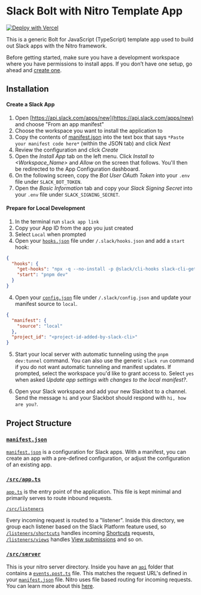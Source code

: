 # Slack Bolt with Nitro Template App
[![Deploy with Vercel](https://vercel.com/button)](https://vercel.com/new/clone?repository-url=https%3A%2F%2Fgithub.com%2Fmalewis5%2Fbolt-nitro-starter-template&env=SLACK_SIGNING_SECRET,SLACK_BOT_TOKEN&envDescription=These%20environment%20variables%20are%20required%20to%20deploy%20your%20Slack%20App.&envLink=https%3A%2F%2Fapi.slack.com%2Fapps&project-name=slackbot-with-nitro&repository-name=slackbot-with-nitro)

This is a generic Bolt for JavaScript (TypeScript) template app used to build out Slack apps with the Nitro framework.

Before getting started, make sure you have a development workspace where you have permissions to install apps. If you don’t have one setup, go ahead and [create one](https://slack.com/create).

## Installation

#### Create a Slack App

1. Open [https://api.slack.com/apps/new](https://api.slack.com/apps/new) and choose "From an app manifest"
2. Choose the workspace you want to install the application to
3. Copy the contents of [manifest.json](./manifest.json) into the text box that says `*Paste your manifest code here*` (within the JSON tab) and click _Next_
4. Review the configuration and click _Create_
5. Open the _Install App_ tab on the left menu. Click _Install to <Workspace_Name>_ and _Allow_ on the screen that follows. You'll then be redirected to the App Configuration dashboard.
6. On the following screen, copy the _Bot User OAuth Token_ into your `.env` file under `SLACK_BOT_TOKEN`.
7. Open the _Basic Information_ tab and copy your _Slack Signing Secret_ into your `.env` file under `SLACK_SIGNING_SECRET`.

#### Prepare for Local Development

1. In the terminal run `slack app link`
2. Copy your App ID from the app you just created
3. Select `Local` when prompted
3. Open your [`hooks.json`](./.slack/hooks.json) file under `/.slack/hooks.json` and add a `start` hook:
```json
{
  "hooks": {
    "get-hooks": "npx -q --no-install -p @slack/cli-hooks slack-cli-get-hooks",
    "start": "pnpm dev"
  }
}
```
4. Open your [`config.json`](./.slack/config.json) file under `/.slack/config.json` and update your manifest source to `local`.
```json
{
  "manifest": {
    "source": "local"
  },
  "project_id": "<project-id-added-by-slack-cli>"
}
```
5. Start your local server with automatic tunneling using the `pnpm dev:tunnel` command. You can also use the generic `slack run` command if you do not want automatic tunneling and manifest updates. If prompted, select the workspace you'd like to grant access to. Select `yes` when asked _Update app settings with changes to the local manifest?_.

6. Open your Slack workspace and add your new Slackbot to a channel. Send the message `hi` and your Slackbot should respond with `hi, how are you?`. 

## Project Structure

### [`manifest.json`](./manifest.json)

[`manifest.json`](./manifest.json) is a configuration for Slack apps. With a manifest, you can create an app with a pre-defined configuration, or adjust the configuration of an existing app.

### [`/src/app.ts`](./src/app.ts)

[`app.ts`](./src/app.ts) is the entry point of the application. This file is kept minimal and primarily serves to route inbound requests.

[`/src/listeners`](./src/listeners)

Every incoming request is routed to a "listener". Inside this directory, we group each listener based on the Slack Platform feature used, so [`/listeners/shortcuts`](./src/listeners/shortcuts/index.ts) handles incoming [Shortcuts](https://api.slack.com/interactivity/shortcuts) requests, [`/listeners/views`](./src/listeners/views/index.ts) handles [View submissions](https://api.slack.com/reference/interaction-payloads/views#view_submission) and so on.

### [`/src/server`](./src/server)

This is your nitro server directory. Inside you have an [`api`](./src/server/api) folder that contains a [`events.post.ts`](./src/server/api/events.post.ts) file. This matches the request URL's defined in your [`manifest.json`](./manifest.json) file. Nitro uses file based routing for incoming requests. You can learn more about this [here](https://nitro.build/guide/routing).
